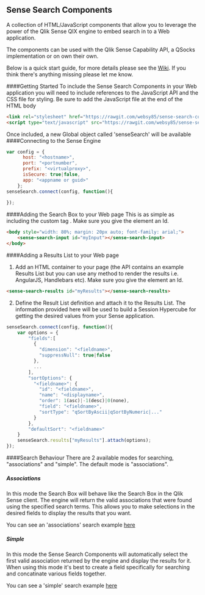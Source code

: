 ## Sense Search Components
A collection of HTML/JavaScript components that allow you to leverage the power of the Qlik Sense QIX engine to embed search in to a Web application.

The components can be used with the Qlik Sense Capability API, a QSocks implementation or on own their own.

Below is a quick start guide, for more details please see the <a href='https://github.com/websy85/sense-search-components/wiki' target='_blank'>Wiki</a>. If you think there's anything missing please let me know.

####Getting Started
To include the Sense Search Components in your Web application you will need to include references to the JavaScript API and the CSS file for styling. Be sure to add the JavaScript file at the end of the HTML body
``` html
<link rel="stylesheet" href="https://rawgit.com/websy85/sense-search-components/master/build/sense-search.min.css"/>
<script type="text/javascript" src="https://rawgit.com/websy85/sense-search-components/master/build/sense-search.min.js"></script>
```
Once included, a new Global object called 'senseSearch' will be available
####Connecting to the Sense Engine
``` javascript
var config = {
      host: "<hostname>",
      port: "<portnumber",
      prefix: "<virtualproxy>",
      isSecure: true|false,
      app: "<appname or guid>"
    };
senseSearch.connect(config, function(){
    
});
```
####Adding the Search Box to your Web page
This is as simple as including the custom tag <sense-search-input>. Make sure you give the element an Id.
``` html
<body style="width: 80%; margin: 20px auto; font-family: arial;">
    <sense-search-input id="myInput"></sense-search-input>
</body>
```
####Adding a Results List to your Web page
1. Add an HTML container to your page (the API contains an example Results List but you can use any method to render the results i.e. AngularJS, Handlebars etc). Make sure you give the element an Id.
``` html
<sense-search-results id="myResults"></sense-search-results>
```
2. Define the Result List definition and attach it to the Results List. The information provided here will be used to build a Session Hypercube for getting the desired values from your Sense application.
``` javascript
senseSearch.connect(config, function(){
    var options = {
        "fields":[
          {
            "dimension": "<fieldname>",
            "suppressNull": true|false
          },
          ...
        ],
        "sortOptions": {
          "<fieldname>": {
            "id": "<fieldname>",
            "name": "<displayname>",
            "order": 1(asc)|-1(desc)|0(none),
            "field": "<fieldname>",
            "sortType": "qSortByAscii|qSortByNumeric|..."
          }
        },
        "defaultSort": "<fieldname>"
    }
    senseSearch.results["myResults"].attach(options);
});
```
####Search Behaviour
There are 2 available modes for searching, "associations" and "simple". The default mode is "associations".
##### Associations
In this mode the Search Box will behave like the Search Box in the Qlik Sense client. The engine will return the valid associations that were found using the specified search terms. This allows you to make selections in the desired fields to display the results that you want.

You can see an 'associations' search example [here](https://rawgit.com/websy85/sense-search-components/master/examples/coded.html)

##### Simple
In this mode the Sense Search Components will automatically select the first valid association returned by the engine and display the results for it. When using this mode it's best to create a field specifically for searching and concatinate various fields together.

You can see a 'simple' search example [here](https://rawgit.com/websy85/sense-search-components/master/examples/standard.html)
